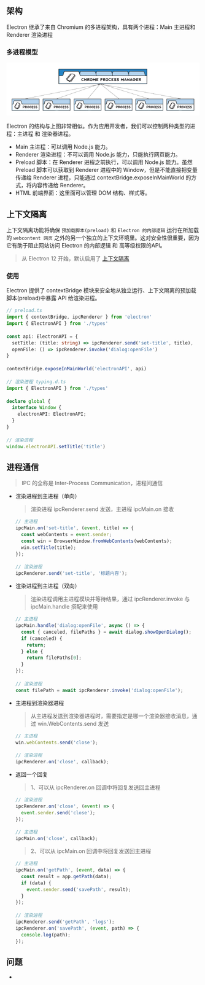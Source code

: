 ## 架构
Electron 继承了来自 Chromium 的多进程架构，具有两个进程：Main 主进程和 Renderer 渲染进程

### 多进程模型
![chrome-process](./chrome-process.png)

Electron 的结构与上图非常相似。作为应用开发者，我们可以控制两种类型的进程：主进程 和 渲染器进程。

* Main 主进程：可以调用 Node.js 能力。
* Renderer 渲染进程：不可以调用 Node.js 能力，只能执行网页能力。
* Preload 脚本：在 Renderer 进程之前执行，可以调用 Node.js 能力。虽然 Preload 脚本可以获取到 Renderer 进程中的 Window，但是不能直接把变量传递给 Renderer 进程，只能通过 contextBridge.exposeInMainWorld 的方式，将内容传递给 Renderer。
* HTML 前端界面：这里面可以管理 DOM 结构、样式等。

## 上下文隔离

上下文隔离功能将确保 `预加载脚本(preload)` 和 `Electron 的内部逻辑` 运行在所加载的 `webcontent 网页` 之外的另一个独立的上下文环境里。这对安全性很重要，因为它有助于阻止网站访问 Electron 的内部逻辑 和 高等级权限的API。

> 从 Electron 12 开始，默认启用了 [上下文隔离](<https://releases.electronjs.org/releases/stable?version=12&page=13&limit=2#:~:text=Changed%20the%20default%20value%20of%20contextIsolation%20to%20true>)

### 使用
Electron 提供了 contextBridge 模块来安全地从独立运行、上下文隔离的预加载脚本(preload)中暴露 API 给渲染进程。

```ts
// preload.ts
import { contextBridge, ipcRenderer } from 'electron'
import { ElectronAPI } from './types'

const api: ElectronAPI = {
  setTitle: (title: string) => ipcRenderer.send('set-title', title),
  openFile: () => ipcRenderer.invoke('dialog:openFile')
}

contextBridge.exposeInMainWorld('electronAPI', api)

// 渲染进程 typing.d.ts
import { ElectronAPI } from './types'

declare global {
  interface Window {
    electronAPI: ElectronAPI;
  }
}

// 渲染进程
window.electronAPI.setTitle('title')
```

## 进程通信
> IPC 的全称是 Inter-Process Communication，进程间通信

* 渲染进程到主进程（单向）

  > 渲染进程 ipcRenderer.send 发送，主进程 ipcMain.on 接收

  ```js
  // 主进程
  ipcMain.on('set-title', (event, title) => {
    const webContents = event.sender;
    const win = BrowserWindow.fromWebContents(webContents);
    win.setTitle(title);
  });

  // 渲染进程
  ipcRenderer.send('set-title', '标题内容');
  ```

* 渲染进程到主进程（双向）

  > 渲染进程调用主进程模块并等待结果，通过 ipcRenderer.invoke 与 ipcMain.handle 搭配来使用

  ```js
  // 主进程
  ipcMain.handle('dialog:openFile', async () => {
    const { canceled, filePaths } = await dialog.showOpenDialog();
    if (canceled) {
      return;
    } else {
      return filePaths[0];
    }
  });

  // 渲染进程
  const filePath = await ipcRenderer.invoke('dialog:openFile');
  ```

* 主进程到渲染器进程

  > 从主进程发送到渲染器进程时，需要指定是哪一个渲染器接收消息，通过 win.WebContents.send 发送

  ```js
  // 主进程
  win.webContents.send('close');

  // 渲染进程
  ipcRenderer.on('close', callback);
  ```

* 返回一个回复

  > 1、可以从 ipcRenderer.on 回调中将回复发送回主进程

  ```js
  // 渲染进程
  ipcRenderer.on('close', (event) => {
    event.sender.send('close');
  });

  // 主进程
  ipcMain.on('close', callback);
  ```

  > 2、可以从 ipcMain.on 回调中将回复发送回主进程

  ```js
  // 主进程
  ipcMain.on('getPath', (event, data) => {
    const result = app.getPath(data);
    if (data) {
      event.sender.send('savePath', result);
    }
  });

  // 渲染进程
  ipcRenderer.send('getPath', 'logs');
  ipcRenderer.on('savePath', (event, path) => {
    console.log(path);
  });
  ```

## 问题

-
